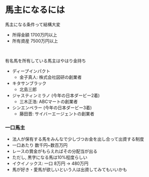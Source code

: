 # 馬主になるには

馬主になる条件って結構大変

- 所得金額 1700万円以上
- 所有資産 7500万円以上

<br/>

有名馬を所有している馬主はやはり金持ち

- ディープインパクト
  - 金子真人: 株式会社図研の創業者
- キタサンブラック
  - 北島三郎
- ジャスティンミラノ (今年の日本ダービー2着)
  - 三木正浩: ABCマートの創業者
- シンエンペラー (今年の日本ダービー3着)
  - 藤田晋: サイバーエージェントの創業者

### 一口馬主

- 法人が保有する馬をみんなで少しづつお金を出し合って出資する制度
- 一口あたり 数千円~数百万円
- レースの賞金がもらえればその分配当が出る
- ただし, 黒字になる馬は10%程度らしい
- イクイノックス: 一口 8万円 → 480万円
- 馬が好き・愛馬が欲しいという人は出資してみてもいいかも
